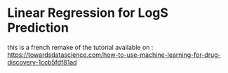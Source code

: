 # Linear Regression for LogS Prediction

this is a french remake of the tutorial available on : https://towardsdatascience.com/how-to-use-machine-learning-for-drug-discovery-1ccb5fdf81ad 
